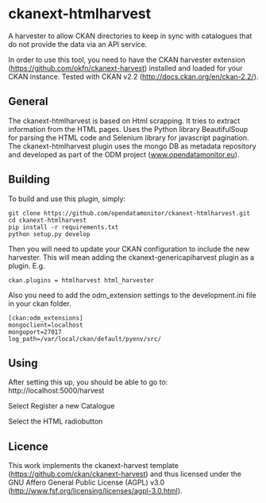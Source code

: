 ckanext-htmlharvest
==========================

A harvester to allow CKAN directories to keep in sync with catalogues that do not provide the data via an API service.

In order to use this tool, you need to have the CKAN harvester extension (https://github.com/okfn/ckanext-harvest)
installed and loaded for your CKAN instance.
Tested with CKAN v2.2 (http://docs.ckan.org/en/ckan-2.2/).

General
---------

The ckanext-htmlharvest is based on Html scrapping. It tries to extract information from the HTML pages. Uses the Python library BeautifulSoup for parsing the HTML code and Selenium library for javascript pagination.
The ckanext-htmlharvest plugin uses the mongo DB as metadata repository and developed as part of the ODM project (www.opendatamonitor.eu).

Building
---------

To build and use this plugin, simply:

    git clone https://github.com/opendatamonitor/ckanext-htmlharvest.git
    cd ckanext-htmlharvest
    pip install -r requirements.txt
    python setup.py develop

Then you will need to update your CKAN configuration to include the new harvester.  This will mean adding the
ckanext-genericapiharvest plugin as a plugin.  E.g.

    ckan.plugins = htmlharvest html_harvester

Also you need to add the odm_extension settings to the development.ini file in your ckan folder.  

    [ckan:odm_extensions]
    mongoclient=localhost
    mongoport=27017
    log_path=/var/local/ckan/default/pyenv/src/
    
Using
---------

After setting this up, you should be able to go to:
    http://localhost:5000/harvest

Select Register a new Catalogue

Select the HTML radiobutton


Licence
---------

This work implements the ckanext-harvest template (https://github.com/ckan/ckanext-harvest) and thus 
licensed under the GNU Affero General Public License (AGPL) v3.0 (http://www.fsf.org/licensing/licenses/agpl-3.0.html).

